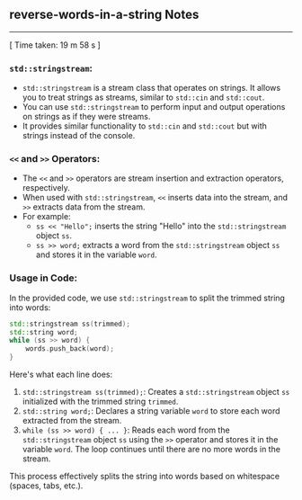 <h2>reverse-words-in-a-string Notes</h2><hr>[ Time taken: 19 m 58 s ]


### `std::stringstream`:

- `std::stringstream` is a stream class that operates on strings. It allows you to treat strings as streams, similar to `std::cin` and `std::cout`.
- You can use `std::stringstream` to perform input and output operations on strings as if they were streams.
- It provides similar functionality to `std::cin` and `std::cout` but with strings instead of the console.

### `<<` and `>>` Operators:

- The `<<` and `>>` operators are stream insertion and extraction operators, respectively.
- When used with `std::stringstream`, `<<` inserts data into the stream, and `>>` extracts data from the stream.
- For example:
  - `ss << "Hello";` inserts the string "Hello" into the `std::stringstream` object `ss`.
  - `ss >> word;` extracts a word from the `std::stringstream` object `ss` and stores it in the variable `word`.

### Usage in Code:

In the provided code, we use `std::stringstream` to split the trimmed string into words:

```cpp
std::stringstream ss(trimmed);
std::string word;
while (ss >> word) {
    words.push_back(word);
}
```

Here's what each line does:

1. `std::stringstream ss(trimmed);`: Creates a `std::stringstream` object `ss` initialized with the trimmed string `trimmed`.
2. `std::string word;`: Declares a string variable `word` to store each word extracted from the stream.
3. `while (ss >> word) { ... }`: Reads each word from the `std::stringstream` object `ss` using the `>>` operator and stores it in the variable `word`. The loop continues until there are no more words in the stream.

This process effectively splits the string into words based on whitespace (spaces, tabs, etc.).
